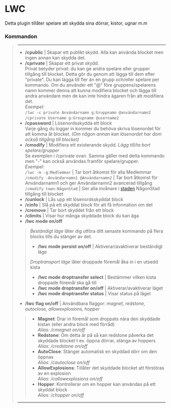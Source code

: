 # LWC

Detta plugin tillåter spelare att skydda sina dörrar, kistor, ugnar m.m

### Kommandon  

>---
>- **/cpublic** | Skapar ett publikt skydd. Alla kan använda blocket men ingen annan kan skydda det.
>- **/cprivate** | Skapar ett privat skydd.  
Privat betyder privat: du kan ge andra spelare eller grupper tillgång till blocket. Detta gör du genom att lägga till dem efter "private". Du kan lägga till fler än en grupp och/eller spelare per kommando.
Om du använder ett "@" före gruppens/spelarens namn kommer denna att kunna modifiera blocket och lägga till andra användare men de kan inte hindra ägaren från att modifiera det.  
  *Exempel:*  
  `/lwc -c private Användarnamn g:Gruppnamn @användarnamn2`  
  `/cprivate Username g:Groupname @username2`  
>- **/cpassword** | Lösenordsskydda ett block  
Varje gång du loggar in kommer du behöva skriva lösenordet för att komma åt blocket. *(Om någon annan kan lösenordet har dom också tillgång till blocket)*  
>- **/cmodify** | Modifiera ett existerande skydd. *Lägg till/ta bort spelare/grupper*  
Se exemplen i /cprivate ovan. Samma gäller med detta kommando men "-" kan också användas framför spelare/grupper.  
  *Exempel:*  
  `/lwc -m -g:Medlemmar` | Tar bort åtkomst för alla Medlemmar  
  `/cmodify -Användarnamn1 @Användarnamn2` | Tar bort åtkomst för Användarnamn1 och ger Användarnamn2 avancerad tillgång  
  `/cmodify town:NågonStad` | Ger alla invånare i [staden](towny.md) NågonStad tillgång till blocket  
>- **/cunlock** | Lås upp ett lösenordsskyddat block  
>- **/cinfo** | Slå på ett skyddat block för att få information om det  
>- **/cremove** | Tar bort skyddet från ett block
>- **/climits** | Visar hur många skyddade block du kan äga  
>- **/lwc mode <mode namn> on/off**  
>> *Beständigt läge* låter dig utföra ditt senaste kommando på flera blocks tills du stänger av det.  
>>- **/lwc mode persist on/off** | Aktiverar/avaktiverar beständigt läge  
>>
>> *Droptransport läge* låter droppade föremål åka in i en utsedd kista  
>>- **/lwc mode droptransfer select** | Bestämmer vilken kista droppade föremål ska gå till   
>>- **/lwc mode droptransfer on/off** | Aktiverar/avaktiverar läget  
>>- **/lwc mode droptransfer status** | Visar status på läget  
>
>- **/lwc flag <flaggnamn> on/off** | Användbara flaggor: *magnet, redstone, autoclose, allowexplosions, hopper*  
>>- **Magnet**: Drar in föremål som droppats nära den skyddade kistan (eller andra block med förråd)  
>>  *Alias: /cmagnet on/off*  
>>- **Redstone**: Om detta är på så kan redstone påverka det skyddade blocket t ex. öppna dörrar, stänga av hoppers  
>>  *Alias: /credstone on/off*  
>>- **AutoClose**: Stänger automatisk en skyddad dörr om den öppnas  
>>  *Alias: /cautoclose on/off*  
>>- **AllowExplosions**: Tillåter det skyddade blocket att förstöras av en explosion  
>>  *Alias: /callowexplosions on/off*  
>>- **Hopper**: Kontrollerar om en hopper kan användas på ett skyddat block  
>>  *Alias: /chopper on/off*  
>---